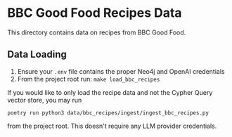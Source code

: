 # BBC Good Food Recipes Data

This directory contains data on recipes from BBC Good Food.

## Data Loading

1. Ensure your `.env` file contains the proper Neo4j and OpenAI credentials
2. From the project root run: `make load_bbc_recipes`

If you would like to only load the recipe data and not the Cypher Query vector store, you may run
```
poetry run python3 data/bbc_recipes/ingest/ingest_bbc_recipes.py
```
from the project root. This doesn't require any LLM provider credentials.

